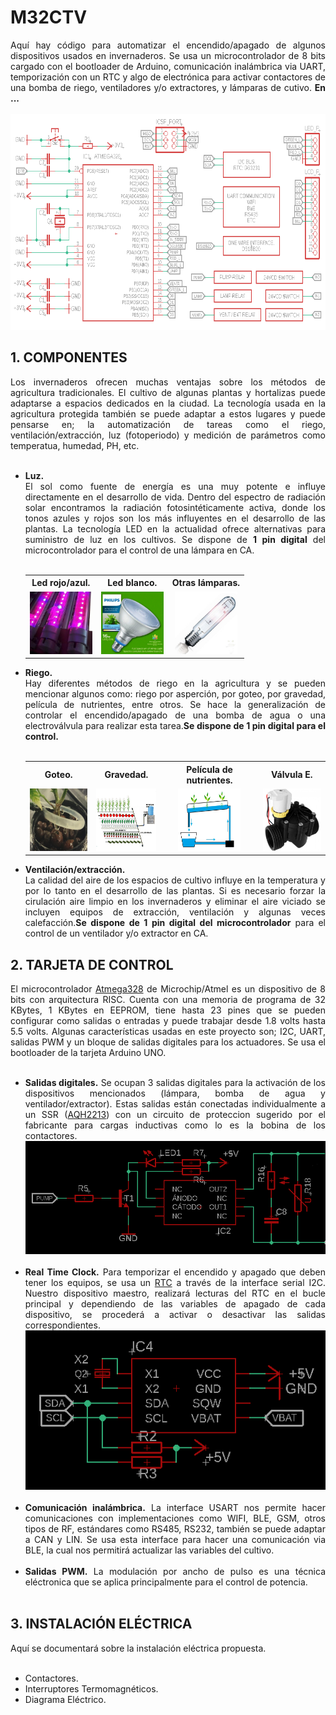 # M32CTV

<div align="justify">Aquí hay código para automatizar el encendido/apagado de algunos dispositivos usados en invernaderos. Se usa un microcontrolador de 8 bits cargado con el bootloader de Arduino, comunicación inalámbrica via UART, temporización con un RTC y algo de electrónica para activar contactores de una bomba de riego, ventiladores y/o extractores, y lámparas de cutivo. <b>En ...</b></div>
<br>
<div align="center"><img src="./src/R9-46W.png" alt="imagen" width="675" height="345"/><br></div>

## 1. COMPONENTES
<div align="justify">Los invernaderos ofrecen muchas ventajas sobre los métodos de agricultura tradicionales. El cultivo de algunas plantas y hortalizas puede adaptarse a espacios dedicados en la ciudad. La tecnología usada en la agricultura protegida también se puede adaptar a estos lugares y  puede pensarse en; la automatización de tareas como el riego, ventilación/extracción, luz (fotoperiodo) y medición de parámetros como temperatua, humedad, PH, etc.
</div>
<br>

<div>
<ul>
 <li align="justify"><b>Luz.</b><br>El sol como fuente de energía es una muy potente e influye directamente en el desarrollo de vida. Dentro del espectro de radiación solar encontramos la radiación fotosintéticamente activa, donde los tonos azules y rojos son los más influyentes en el desarrollo de las plantas. La tecnología LED en la actualidad ofrece alternativas para suministro de luz en los cultivos. Se dispone de <b>1 pin digital</b> del microcontrolador para el control de una lámpara en CA.</li><br>
<table align="center">
  <tr>
    <th>Led rojo/azul.</th>
    <th>Led blanco.</th>
    <th>Otras lámparas.</th>
  </tr>
  <tr>
    <td align="center"><img src="./src/hyd_l.jpg" alt="imagen" width="100" height="100"/></td>
    <td align="center"><img src="./src/phi_lw.jpg" alt="imagen" width="100" height="100"/></td>
    <td align="center"><img src="./src/phi_so.jpg" alt="imagen" width="100" height="100"/></td>
  </tr>
</table>

  <li align="justify"><b>Riego.</b><br>Hay diferentes métodos de riego en la agricultura y se pueden mencionar algunos como: riego por asperción, por goteo, por gravedad, película de nutrientes, entre otros. Se hace la generalización de controlar el encendido/apagado de una bomba de agua o una electroválvula para realizar esta tarea.<b>Se dispone de 1 pin digital para el control.</b>  
  </li> 

 <br>

 <table align="center">
  <tr>
    <th>Goteo.</th>
    <th>Gravedad.</th>
    <th>Película de nutrientes.</th>
   <th>Válvula E.</th>
  </tr>
  <tr>
    <td align="center"><img src="./src/goteo.jpg" alt="imagen" width="100" height="100"/></td>
    <td align="center"><img src="./src/grav1.jpg" alt="imagen" width="100" height="100"/></td>
    <td align="center"><img src="./src/NFT.jpg" alt="imagen" width="100" height="100"/></td>
    <td align="center"><img src="./src/valve.jpg" alt="imagen" width="100" height="100"/></td>
  </tr>
</table>
  <li align="justify"><b>Ventilación/extracción.</b><br>La calidad del aire de los espacios de cultivo influye en la temperatura y por lo tanto en el desarrollo de las plantas. Si es necesario forzar la cirulación aire limpio en los invernaderos y eliminar el aire viciado se incluyen equipos de extracción, ventilación y algunas veces calefacción.<b>Se dispone de 1 pin digital del microcontrolador</b> para el control de un ventilador y/o extractor en CA.
  </li>
</ul>
</div>

## 2. TARJETA DE CONTROL
<div align="justify">El microcontrolador <a href="https://ww1.microchip.com/downloads/en/DeviceDoc/ATmega48A-PA-88A-PA-168A-PA-328-P-DS-DS40002061B.pdf">Atmega328</a> de Microchip/Atmel es un dispositivo de 8 bits con arquitectura RISC. Cuenta con una memoria de programa de 32 KBytes, 1 KBytes en EEPROM, tiene hasta 23 pines que se pueden configurar como salidas o entradas y puede trabajar desde 1.8 volts hasta 5.5 volts. Algunas características usadas en este proyecto son; I2C, UART, salidas PWM y un bloque de salidas digitales para los actuadores. Se usa el bootloader de la tarjeta Arduino UNO.</div><br>
<ul>
<li align="justify"><b>Salidas digitales.</b>
Se ocupan 3 salidas digitales para la activación de los dispositivos mencionados (lámpara, bomba de agua y ventilador/extractor). Estas salidas están conectadas individualmente a un SSR (<a href="https://www.farnell.com/datasheets/2244198.pdf">AQH2213</a>) con un circuito de proteccion sugerido por el fabricante para cargas inductivas como lo es la bobina de los contactores.

 <br>
<div align="center"><img src="./src/pin_sch.png" alt="imagen"/><br></div>
 <!-- <table align="center">
  <tr>
    <th>Conexion.</th>
    <th>Diagrama.</th>
  </tr>
  <tr>
    <td align="center"><img src="./src/pin_sch.png" alt="imagen" width="100" height="100"/></td>
    <td align="center"><img src="./src/phi_lw.jpg" alt="imagen" width="100" height="100"/></td>
  </tr>
</table> -->
</li>
<br>
<li align="justify"><b>Real Time Clock.</b>
Para temporizar el encendido y apagado que deben tener los equipos, se usa un <a href="https://datasheets.maximintegrated.com/en/ds/DS1307.pdf">RTC</a> a través de la interface serial I2C. Nuestro dispositivo maestro, realizará lecturas del RTC en el bucle principal y dependiendo de las variables de apagado de cada dispositivo, se procederá a activar o desactivar las salidas correspondientes.
<br>
<div align="center"><img src="./src/ds1307_sch.png" alt="imagen"/><br></div>
</li>
<br>
<li align="justify"><b>Comunicación inalámbrica.</b>
La interface USART nos permite hacer comunicaciones con implementaciones como WIFI, BLE, GSM, otros tipos de RF, estándares como RS485, RS232, también se puede adaptar a CAN y LIN. Se usa esta interface para hacer una comunicación via BLE, la cual nos permitirá actualizar las variables del cultivo.
</li>
<br>
<li align="justify"><b>Salidas PWM.</b>
La modulación por ancho de pulso es una técnica eléctronica que se aplica principalmente para el control de potencia.
</li>
<br>
</ul>

## 3. INSTALACIÓN ELÉCTRICA
<div align="justify">Aquí se documentará sobre la instalación eléctrica propuesta.</div><br>

<ul>
<li>Contactores.</li>
<li>Interruptores Termomagnéticos.</li>
<li>Diagrama Eléctrico.</li>
</ul>
